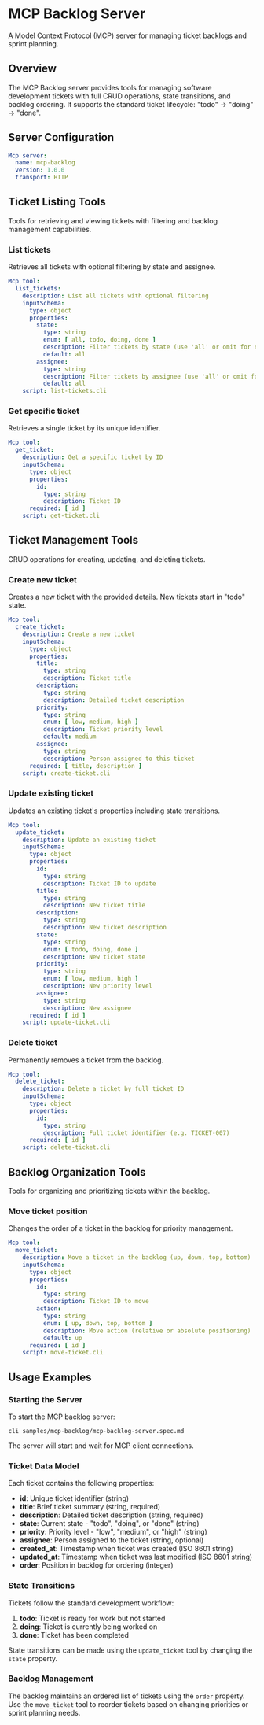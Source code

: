 # MCP Backlog Server

A Model Context Protocol (MCP) server for managing ticket backlogs and sprint planning.

## Overview

The MCP Backlog server provides tools for managing software development tickets with full CRUD operations, state
transitions, and backlog ordering. It supports the standard ticket lifecycle: "todo" → "doing" → "done".

## Server Configuration

```yaml specscript
Mcp server:
  name: mcp-backlog
  version: 1.0.0
  transport: HTTP
```

## Ticket Listing Tools

Tools for retrieving and viewing tickets with filtering and backlog management capabilities.

### List tickets

Retrieves all tickets with optional filtering by state and assignee.

```yaml specscript
Mcp tool:
  list_tickets:
    description: List all tickets with optional filtering
    inputSchema:
      type: object
      properties:
        state:
          type: string
          enum: [ all, todo, doing, done ]
          description: Filter tickets by state (use 'all' or omit for no filtering)
          default: all
        assignee:
          type: string
          description: Filter tickets by assignee (use 'all' or omit for no filtering)
          default: all
    script: list-tickets.cli
```

### Get specific ticket

Retrieves a single ticket by its unique identifier.

```yaml specscript
Mcp tool:
  get_ticket:
    description: Get a specific ticket by ID
    inputSchema:
      type: object
      properties:
        id:
          type: string
          description: Ticket ID
      required: [ id ]
    script: get-ticket.cli

```

## Ticket Management Tools

CRUD operations for creating, updating, and deleting tickets.

### Create new ticket

Creates a new ticket with the provided details. New tickets start in "todo" state.

```yaml specscript
Mcp tool:
  create_ticket:
    description: Create a new ticket
    inputSchema:
      type: object
      properties:
        title:
          type: string
          description: Ticket title
        description:
          type: string
          description: Detailed ticket description
        priority:
          type: string
          enum: [ low, medium, high ]
          description: Ticket priority level
          default: medium
        assignee:
          type: string
          description: Person assigned to this ticket
      required: [ title, description ]
    script: create-ticket.cli

```

### Update existing ticket

Updates an existing ticket's properties including state transitions.

```yaml specscript
Mcp tool:
  update_ticket:
    description: Update an existing ticket
    inputSchema:
      type: object
      properties:
        id:
          type: string
          description: Ticket ID to update
        title:
          type: string
          description: New ticket title
        description:
          type: string
          description: New ticket description
        state:
          type: string
          enum: [ todo, doing, done ]
          description: New ticket state
        priority:
          type: string
          enum: [ low, medium, high ]
          description: New priority level
        assignee:
          type: string
          description: New assignee
      required: [ id ]
    script: update-ticket.cli

```

### Delete ticket

Permanently removes a ticket from the backlog.

```yaml specscript
Mcp tool:
  delete_ticket:
    description: Delete a ticket by full ticket ID
    inputSchema:
      type: object
      properties:
        id:
          type: string
          description: Full ticket identifier (e.g. TICKET-007)
      required: [ id ]
    script: delete-ticket.cli
```

## Backlog Organization Tools

Tools for organizing and prioritizing tickets within the backlog.

### Move ticket position

Changes the order of a ticket in the backlog for priority management.

```yaml specscript
Mcp tool:
  move_ticket:
    description: Move a ticket in the backlog (up, down, top, bottom)
    inputSchema:
      type: object
      properties:
        id:
          type: string
          description: Ticket ID to move
        action:
          type: string
          enum: [ up, down, top, bottom ]
          description: Move action (relative or absolute positioning)
          default: up
      required: [ id ]
    script: move-ticket.cli

```

## Usage Examples

### Starting the Server

To start the MCP backlog server:

```shell ignore
cli samples/mcp-backlog/mcp-backlog-server.spec.md
```

The server will start and wait for MCP client connections.

### Ticket Data Model

Each ticket contains the following properties:

- **id**: Unique ticket identifier (string)
- **title**: Brief ticket summary (string, required)
- **description**: Detailed ticket description (string, required)
- **state**: Current state - "todo", "doing", or "done" (string)
- **priority**: Priority level - "low", "medium", or "high" (string)
- **assignee**: Person assigned to the ticket (string, optional)
- **created_at**: Timestamp when ticket was created (ISO 8601 string)
- **updated_at**: Timestamp when ticket was last modified (ISO 8601 string)
- **order**: Position in backlog for ordering (integer)

### State Transitions

Tickets follow the standard development workflow:

1. **todo**: Ticket is ready for work but not started
2. **doing**: Ticket is currently being worked on
3. **done**: Ticket has been completed

State transitions can be made using the `update_ticket` tool by changing the `state` property.

### Backlog Management

The backlog maintains an ordered list of tickets using the `order` property. Use the `move_ticket` tool to reorder
tickets based on changing priorities or sprint planning needs.
